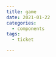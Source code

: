 ```yaml
---
title: game
date: 2021-01-22 
categories: 
  - components
tags: 
  - ticket

---
```

  <div style='width:100vw;margin-left:-20px'>
    <game></game>
  </div>